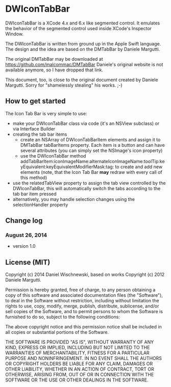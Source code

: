 # DWIconTabBar

DWIconTabBar is a XCode 4.x and 6.x like segmented control. It emulates the behavior of the segmented control used inside XCode's Inspector Window.

The DWIconTabBar is written from ground up in the Apple Swift language. The design and the idea are based on the DMTabBar by Daniele Margutti.

The original DMTabBar may be downloaded at <https://github.com/malcommac/DMTabBar> Daniele's original website is not available anymore, so I have dropped that link.

This document, too, is close to the original document created by Daniele Margutti. Sorry for "shamelessly stealing" his works. ;-)

## How to get started

The Icon Tab Bar is very simple to use:

* make your DWIconTabBar class via code (it's an NSView subclass) or via Interface Builder
* creating the tab bar items
	* create an NSArray of DWIconTabBarItem elements and assign it to DMTabBar tabBarItems property. Each item is a button and can have several attributes (you can simply set the NSImage's icon property)
	* use the DWIconTabBar method addTabBarItem:iconImageName:alternateIconImageName:toolTip:keyEquivalent:keyEquivalentModifierMask:tag: to create and add new elements (note, that the Icon Tab Bar **may** redraw with every call of this method)
* use the relatedTabView property to assign the tab view controlled by the DWIconTabBar, this will automatically switch the tabs according to the tab bar item pressed
* alternatively, you may handle selection changes using the selectionHandler property

## Change log

### August 26, 2014

* version 1.0

## License (MIT)

Copyright (c) 2014 Daniel Wischnewski, based on works Copyright (c) 2012 Daniele Margutti.

Permission is hereby granted, free of charge, to any person
obtaining a copy of this software and associated documentation
files (the "Software"), to deal in the Software without
restriction, including without limitation the rights to use,
copy, modify, merge, publish, distribute, sublicense, and/or sell
copies of the Software, and to permit persons to whom the
Software is furnished to do so, subject to the following
conditions:

The above copyright notice and this permission notice shall be
included in all copies or substantial portions of the Software.

THE SOFTWARE IS PROVIDED "AS IS", WITHOUT WARRANTY OF ANY KIND,
EXPRESS OR IMPLIED, INCLUDING BUT NOT LIMITED TO THE WARRANTIES
OF MERCHANTABILITY, FITNESS FOR A PARTICULAR PURPOSE AND
NONINFRINGEMENT. IN NO EVENT SHALL THE AUTHORS OR COPYRIGHT
HOLDERS BE LIABLE FOR ANY CLAIM, DAMAGES OR OTHER LIABILITY,
WHETHER IN AN ACTION OF CONTRACT, TORT OR OTHERWISE, ARISING
FROM, OUT OF OR IN CONNECTION WITH THE SOFTWARE OR THE USE OR
OTHER DEALINGS IN THE SOFTWARE.
